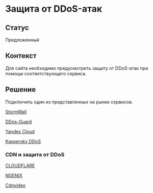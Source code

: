 # Защита от DDoS-атак

## Статус
Предложенный

## Контекст
Для сайта необходимо предусмотреть защиту от DDoS-атак при помощи соответствующего сервиса. 

## Решение
Подключить один из представленных на рынке сервисов.

[StormWall](https://stormwall.pro/website-protection)

[DDos-Guard](https://ddos-guard.net/ru)

[Yandex Cloud](https://yandex.cloud/ru/services/ddos-protection?utm_referrer=https%3A%2F%2Fwww.google.com%2F)

[Kaspersky DDoS](https://www.kaspersky.ru/enterprise-security/ddos-protection) 

### CDN и защита от DDoS

[CLOUDFLARE](https://www.cloudflare.com/ru-ru/plans/)

[NGENIX](https://ngenix.net/pricing/)

[Cdnvideo](https://www.cdnvideo.ru/tariffs/)